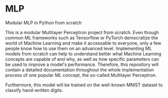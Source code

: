 # MLP
Modular MLP in Python from scratch

This is a modular Multilayer Perceptron project from scratch. Even though common ML frameworks such as Tensorflow or PyTorch democratize the world of Machine Learning and make it accessable to everyone, only a few people know how to use them on an advanced level. Implementing ML models from scratch can help to understand better what Machine Learning concepts are capable of and why, as well as how specific parameters can be used to improve a model's performance. 
Therefore, this repository will contain a detailed documentation throughout the whole implementation process of one popular ML concept, the so-called Multilayer Perceptron. 

Furthermore, this model will be trained on the well-known MNIST dataset to classify hand-written digits.

